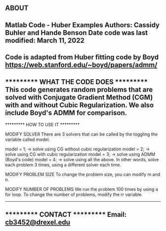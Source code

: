 ## ABOUT 
Matlab Code - Huber Examples
Authors: Cassidy Buhler and Hande Benson
Date code was last modified: March 11, 2022
--------------------------------------------------
Code is adapted from Huber fitting code by Boyd https://web.stanford.edu/~boyd/papers/admm/
--------------------------------------------------
********* WHAT THE CODE DOES *********
This code generates random problems that are solved with Conjugate Gradient Method (CGM) with and without Cubic Regularization.
We also include Boyd's ADMM for comparison.
--------------------------------------------------
********* HOW TO USE IT *********

MODIFY SOLVER
There are 3 solvers that can be called by the toggling the variable called model. 

model = 1; -> solve using CG without cubic regularization 
model = 2; -> solve using CG with cubic regularization 
model = 3; -> solve using ADMM (Boyd's code)
model = 4; -> solve using all the above. In other words, solve each problem 3 times, using a different solver each time. 

MODIFY PROBLEM SIZE
To change the problem size, you can modify m and n. 

MODIFY NUMBER OF PROBLEMS
We run the problem 100 times by using a for loop. To change the number of problems, modify the rr variable. 

--------------------------------------------------
********* CONTACT *********
Email: cb3452@drexel.edu 
--------------------------------------------------
